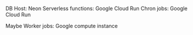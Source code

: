 DB Host: Neon
Serverless functions: Google Cloud Run
Chron jobs: Google Cloud Run

Maybe
Worker jobs: Google compute instance